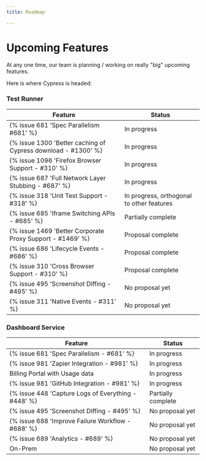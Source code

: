 ```yaml
---
title: Roadmap

---
```


# Upcoming Features

At any one time, our team is planning / working on really "big" upcoming features.

Here is where Cypress is headed:

### Test Runner

Feature | Status
--- | ---
{% issue 681 'Spec Parallelism #681' %} | In progress
{% issue 1300 'Better caching of Cypress download - #1300' %} | In progress
{% issue 1096 'Firefox Browser Support - #310' %} | In progress
{% issue 687 'Full Network Layer Stubbing - #687' %} | In progress
{% issue 318 'Unit Test Support - #318' %} | In progress, orthogonal to other features
{% issue 685 'Iframe Switching APIs - #685' %} | Partially complete
{% issue 1469 'Better Corporate Proxy Support - #1469' %} | Proposal complete
{% issue 686 'Lifecycle Events - #686' %} | Proposal complete
{% issue 310 'Cross Browser Support - #310' %} | Proposal complete
{% issue 495 'Screenshot Diffing - #495' %} | No proposal yet
{% issue 311 'Native Events - #311' %} | No proposal yet

### Dashboard Service

Feature | Status
--- | ---
{% issue 681 'Spec Parallelism - #681' %} | In progress
{% issue 981 'Zapier Integration - #981' %} | In progress
Billing Portal with Usage data | In progress
{% issue 981 'GitHub Integration - #981' %} | In progress
{% issue 448 'Capture Logs of Everything - #448' %} | Partially complete
{% issue 495 'Screenshot Diffing - #495' %} | No proposal yet
{% issue 688 'Improve Failure Workflow - #688' %} | No proposal yet
{% issue 689 'Analytics - #689' %} | No proposal yet
On-Prem | No proposal yet
